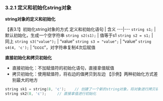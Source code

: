 ### 3.2.1 定义和初始化string对象

**string对象的定义和初始化**  

【表3.1】初始化string对象的方式
定义和初始化语句 | 含义
---|---
`string s1;` | 默认初始化，生成一个空字符串
`string s2(s1);` | 值等于s1
`string s2 = s1;` | 同上
`string s3("value");` | “value”
`string s3 = "value";` | “value”
`string s4(4, 'c');` | “cccc”，对字符串复制4次后赋值

**直接初始化和拷贝初始化**  
* 直接初始化：不加赋值符的初始化语句，直接拿值赋值
* 拷贝初始化：使用赋值符，将右边的值拷贝到左边
【示例】两种初始化方式差别最大的地方

```C++
string sk1 = string(8, 'c');    // 创建了一个新的string对象，将对象进行拷贝初始化
string sk2(8, 'c');     // 直接拿值进行初始化 
```

